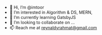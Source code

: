 - 👋 Hi, I’m @imtoor
- 👀 I’m interested in Algorithm & DS, MERN,
- 🌱 I’m currently learning GatsbyJS
- 💞️ I’m looking to collaborate on ...
- 📫 Reach me at reynaldyrahmat@gmail.com

<!---
imtoor/imtoor is a ✨ special ✨ repository because its `README.md` (this file) appears on your GitHub profile.
You can click the Preview link to take a look at your changes.
--->
